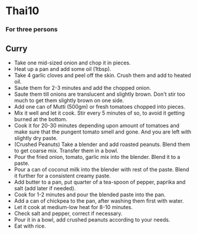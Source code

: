 # Thai10

### For three persons

## Curry
- Take one mid-sized onion and chop it in pieces. 
- Heat up a pan and add some oil (1tbsp).
- Take 4 garlic cloves and peel off the skin. Crush them and add to heated oil. 
- Saute them for 2-3 minutes and add the chopped onion. 
- Saute them till onions are translucent and slightly brown. Don't stir too much to get them slightly brown on one side. 
- Add one can of Mutti (500gm) or fresh tomatoes chopped into pieces. 
- Mix it well and let it cook. Stir every 5 minutes of so, to avoid it getting burned at the bottom. 
- Cook it for 20-30 minutes depending upon amount of tomatoes and make sure that the pungent tomato smell and gone. And you are left with slightly dry paste. 
- (Crushed Peanuts) Take a blender and add roasted peanuts. Blend them to get coarse mix. Transfer them in a bowl. 
- Pour the fried onion, tomato, garlic mix into the blender. Blend it to a paste. 
- Pour a can of coconut milk into the blender with rest of the paste. Blend it further for a consistent creamy paste. 
- Add butter to a pan, put quarter of a tea-spoon of pepper, paprika and salt (add later if needed). 
- Cook for 1-2 minutes and pour the blended paste into the pan. 
- Add a can of chickpea to the pan, after washing them first with water. 
- Let it cook at medium-low heat for 8-10 minutes. 
- Check salt and pepper, correct if necessary. 
- Pour it in a bowl, add crushed peanuts according to your needs. 
- Eat with rice.
